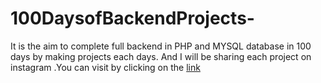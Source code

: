 # 100DaysofBackendProjects-
It is the aim to complete full backend in PHP and MYSQL database in 100 days by making projects each days. And I will be sharing each project on instagram .You can visit by clicking on the <a href="https://linktr.ee/codewithjayp">link</a>


